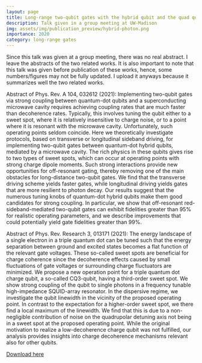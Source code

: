 ```yaml
---
layout: page
title: Long-range two-qubit gates with the hybrid qubit and the quad qubit
description: Talk given in a group meeting at UW-Madison
img: assets/img/publication_preview/hybrid-photon.png
importance: 2020
category: long-range gates
---
```


Since this talk was given at a group meeting, there was no real abstract. I leave the abstracts of the two related works. 
It is also important to note that this talk was given before publication of these works, hence, some numbers/figures may not be fully updated. I upload it anyways because it summarizes well the two related works.

Abstract of Phys. Rev. A 104, 032612 (2021): Implementing two-qubit gates via strong coupling between quantum-dot qubits and a superconducting microwave cavity requires achieving coupling rates that are much faster than decoherence rates. Typically, this involves tuning the qubit either to a sweet spot, where it is relatively insensitive to charge noise, or to a point where it is resonant with the microwave cavity. Unfortunately, such operating points seldom coincide. Here we theoretically investigate protocols, based on transverse or longitudinal sideband driving, for implementing two-qubit gates between quantum-dot hybrid qubits, mediated by a microwave cavity. The rich physics in these qubits gives rise to two types of sweet spots, which can occur at operating points with strong charge dipole moments. Such strong interactions provide new opportunities for off-resonant gating, thereby removing one of the main obstacles for long-distance two-qubit gates. We find that the transverse driving scheme yields faster gates, while longitudinal driving yields gates that are more resilient to photon decay. Our results suggest that the numerous tuning knobs of quantum-dot hybrid qubits make them good candidates for strong coupling. In particular, we show that off-resonant red-sideband-mediated two-qubit gates can exhibit fidelities greater than 95% for realistic operating parameters, and we describe improvements that could potentially yield gate fidelities greater than 99%.

Abstract of Phys. Rev. Research 3, 013171 (2021): The energy landscape of a single electron in a triple quantum dot can be tuned such that the energy separation between ground and excited states becomes a flat function of the relevant gate voltages. These so-called sweet spots are beneficial for charge coherence since the decoherence effects caused by small fluctuations of gate voltages or surrounding charge fluctuators are minimized. We propose a new operation point for a triple quantum dot charge qubit, a so-called CQ3-qubit, having a third-order sweet spot. We show strong coupling of the qubit to single photons in a frequency tunable high-impedance SQUID-array resonator. In the dispersive regime, we investigate the qubit linewidth in the vicinity of the proposed operating point. In contrast to the expectation for a higher-order sweet spot, we there find a local maximum of the linewidth. We find that this is due to a non-negligible contribution of noise on the quadrupolar detuning axis not being in a sweet spot at the proposed operating point. While the original motivation to realize a low-decoherence charge qubit was not fulfilled, our analysis provides insights into charge decoherence mechanisms relevant also for other qubits.

<a href="/assets/pdf/hybrid-and-cq.pdf" target="_blank" rel="noopener noreferrer">Download here <i class="fas fa-file-pdf"></i></a>
